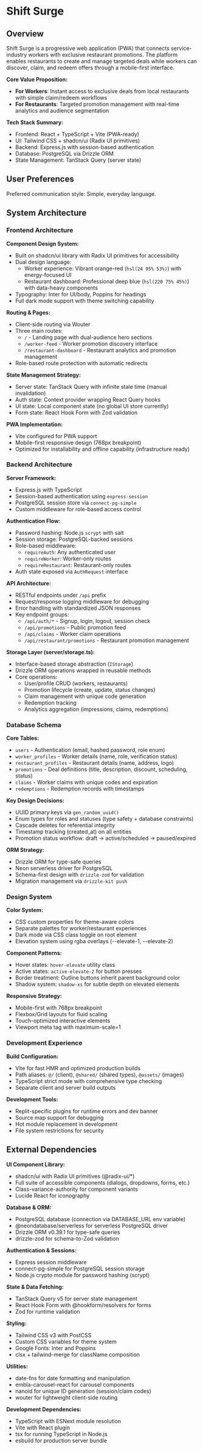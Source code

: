 # Shift Surge

## Overview

Shift Surge is a progressive web application (PWA) that connects service-industry workers with exclusive restaurant promotions. The platform enables restaurants to create and manage targeted deals while workers can discover, claim, and redeem offers through a mobile-first interface.

**Core Value Proposition:**
- **For Workers**: Instant access to exclusive deals from local restaurants with simple claim/redeem workflows
- **For Restaurants**: Targeted promotion management with real-time analytics and audience segmentation

**Tech Stack Summary:**
- Frontend: React + TypeScript + Vite (PWA-ready)
- UI: Tailwind CSS + shadcn/ui (Radix UI primitives)
- Backend: Express.js with session-based authentication
- Database: PostgreSQL via Drizzle ORM
- State Management: TanStack Query (server state)

## User Preferences

Preferred communication style: Simple, everyday language.

## System Architecture

### Frontend Architecture

**Component Design System:**
- Built on shadcn/ui library with Radix UI primitives for accessibility
- Dual design language:
  - Worker experience: Vibrant orange-red (`hsl(24 95% 53%)`) with energy-focused UI
  - Restaurant dashboard: Professional deep blue (`hsl(220 75% 45%)`) with data-heavy components
- Typography: Inter for UI/body, Poppins for headings
- Full dark mode support with theme switching capability

**Routing & Pages:**
- Client-side routing via Wouter
- Three main routes:
  - `/` - Landing page with dual-audience hero sections
  - `/worker-feed` - Worker promotion discovery interface
  - `/restaurant-dashboard` - Restaurant analytics and promotion management
- Role-based route protection with automatic redirects

**State Management Strategy:**
- Server state: TanStack Query with infinite stale time (manual invalidation)
- Auth state: Context provider wrapping React Query hooks
- UI state: Local component state (no global UI store currently)
- Form state: React Hook Form with Zod validation

**PWA Implementation:**
- Vite configured for PWA support
- Mobile-first responsive design (768px breakpoint)
- Optimized for installability and offline capability (infrastructure ready)

### Backend Architecture

**Server Framework:**
- Express.js with TypeScript
- Session-based authentication using `express-session`
- PostgreSQL session store via `connect-pg-simple`
- Custom middleware for role-based access control

**Authentication Flow:**
- Password hashing: Node.js `scrypt` with salt
- Session storage: PostgreSQL-backed sessions
- Role-based middleware:
  - `requireAuth`: Any authenticated user
  - `requireWorker`: Worker-only routes
  - `requireRestaurant`: Restaurant-only routes
- Auth state exposed via `AuthRequest` interface

**API Architecture:**
- RESTful endpoints under `/api` prefix
- Request/response logging middleware for debugging
- Error handling with standardized JSON responses
- Key endpoint groups:
  - `/api/auth/*` - Signup, login, logout, session check
  - `/api/promotions` - Public promotion feed
  - `/api/claims` - Worker claim operations
  - `/api/restaurant/promotions` - Restaurant promotion management

**Storage Layer (server/storage.ts):**
- Interface-based storage abstraction (`IStorage`)
- Drizzle ORM operations wrapped in reusable methods
- Core operations:
  - User/profile CRUD (workers, restaurants)
  - Promotion lifecycle (create, update, status changes)
  - Claim management with unique code generation
  - Redemption tracking
  - Analytics aggregation (impressions, claims, redemptions)

### Database Schema

**Core Tables:**
- `users` - Authentication (email, hashed password, role enum)
- `worker_profiles` - Worker details (name, role, verification status)
- `restaurant_profiles` - Restaurant details (name, address, logo)
- `promotions` - Deal definitions (title, description, discount, scheduling, status)
- `claims` - Worker claims with unique codes and expiration
- `redemptions` - Redemption records with timestamps

**Key Design Decisions:**
- UUID primary keys via `gen_random_uuid()`
- Enum types for roles and statuses (type safety + database constraints)
- Cascade deletes for referential integrity
- Timestamp tracking (created_at) on all entities
- Promotion status workflow: draft → active/scheduled → paused/expired

**ORM Strategy:**
- Drizzle ORM for type-safe queries
- Neon serverless driver for PostgreSQL
- Schema-first design with `drizzle-zod` for validation
- Migration management via `drizzle-kit push`

### Design System

**Color System:**
- CSS custom properties for theme-aware colors
- Separate palettes for worker/restaurant experiences
- Dark mode via CSS class toggle on root element
- Elevation system using rgba overlays (--elevate-1, --elevate-2)

**Component Patterns:**
- Hover states: `hover-elevate` utility class
- Active states: `active-elevate-2` for button presses
- Border treatment: Outline buttons inherit parent background color
- Shadow system: `shadow-xs` for subtle depth on elevated elements

**Responsive Strategy:**
- Mobile-first with 768px breakpoint
- Flexbox/Grid layouts for fluid scaling
- Touch-optimized interactive elements
- Viewport meta tag with maximum-scale=1

### Development Experience

**Build Configuration:**
- Vite for fast HMR and optimized production builds
- Path aliases: `@/` (client), `@shared/` (shared types), `@assets/` (images)
- TypeScript strict mode with comprehensive type checking
- Separate client and server build outputs

**Development Tools:**
- Replit-specific plugins for runtime errors and dev banner
- Source map support for debugging
- Hot module replacement in development
- File system restrictions for security

## External Dependencies

**UI Component Library:**
- shadcn/ui with Radix UI primitives (@radix-ui/*)
- Full suite of accessible components (dialogs, dropdowns, forms, etc.)
- Class-variance-authority for component variants
- Lucide React for iconography

**Database & ORM:**
- PostgreSQL database (connection via DATABASE_URL env variable)
- @neondatabase/serverless for serverless PostgreSQL driver
- Drizzle ORM v0.39.1 for type-safe queries
- drizzle-zod for schema-to-Zod validation

**Authentication & Sessions:**
- Express session middleware
- connect-pg-simple for PostgreSQL session storage
- Node.js crypto module for password hashing (scrypt)

**State & Data Fetching:**
- TanStack Query v5 for server state management
- React Hook Form with @hookform/resolvers for forms
- Zod for runtime validation

**Styling:**
- Tailwind CSS v3 with PostCSS
- Custom CSS variables for theme system
- Google Fonts: Inter and Poppins
- clsx + tailwind-merge for className composition

**Utilities:**
- date-fns for date formatting and manipulation
- embla-carousel-react for carousel components
- nanoid for unique ID generation (session/claim codes)
- wouter for lightweight client-side routing

**Development Dependencies:**
- TypeScript with ESNext module resolution
- Vite with React plugin
- tsx for running TypeScript in Node.js
- esbuild for production server bundle